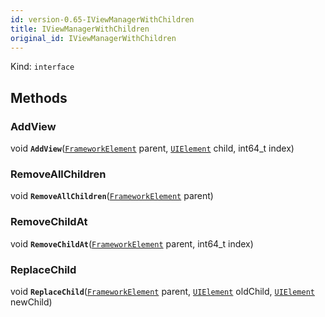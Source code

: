 ```yaml
---
id: version-0.65-IViewManagerWithChildren
title: IViewManagerWithChildren
original_id: IViewManagerWithChildren
---
```


Kind: `interface`





## Methods
### AddView
void **`AddView`**([`FrameworkElement`](https://docs.microsoft.com/uwp/api/Windows.UI.Xaml.FrameworkElement) parent, [`UIElement`](https://docs.microsoft.com/uwp/api/Windows.UI.Xaml.UIElement) child, int64_t index)



### RemoveAllChildren
void **`RemoveAllChildren`**([`FrameworkElement`](https://docs.microsoft.com/uwp/api/Windows.UI.Xaml.FrameworkElement) parent)



### RemoveChildAt
void **`RemoveChildAt`**([`FrameworkElement`](https://docs.microsoft.com/uwp/api/Windows.UI.Xaml.FrameworkElement) parent, int64_t index)



### ReplaceChild
void **`ReplaceChild`**([`FrameworkElement`](https://docs.microsoft.com/uwp/api/Windows.UI.Xaml.FrameworkElement) parent, [`UIElement`](https://docs.microsoft.com/uwp/api/Windows.UI.Xaml.UIElement) oldChild, [`UIElement`](https://docs.microsoft.com/uwp/api/Windows.UI.Xaml.UIElement) newChild)




